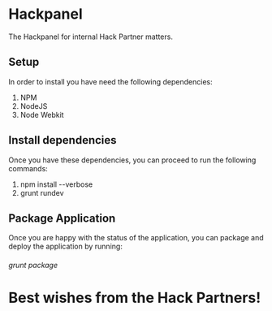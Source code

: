 # Hackpanel

The Hackpanel for internal Hack Partner matters.

## Setup

In order to install you have need the following dependencies:

1. NPM
2. NodeJS
3. Node Webkit

## Install dependencies

Once you have these dependencies, you can proceed to run the following commands:

1. npm install --verbose
2. grunt rundev

## Package Application

Once you are happy with the status of the application, you can package and deploy the application by running:

###### grunt package

# Best wishes from the Hack Partners!
